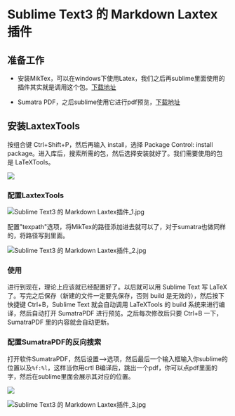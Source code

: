 # Sublime Text3 的 Markdown Laxtex插件  

## 准备工作   

* 安装MikTex，可以在windows下使用Latex，我们之后再sublime里面使用的插件其实就是调用这个包。[下载地址](https://link.zhihu.com/?target=http%3A//www.miktex.org/download)

* Sumatra PDF，之后sublime使用它进行pdf预览，[下载地址](https://link.zhihu.com/?target=http%3A//www.sumatrapdfreader.org/download-free-pdf-viewer.html)

## 安装LaxtexTools  

按组合键 Ctrl+Shift+P，然后再输入 install，选择 Package Control: install package。进入库后，搜索所需的包，然后选择安装就好了。我们需要使用的包是 LaTeXTools。  

![](https://pic4.zhimg.com/80/21b3cf36de566d16854292351382e007_hd.jpg)

### 配置LaxtexTools  

![Sublime Text3 的 Markdown Laxtex插件_1.jpg](http://ww1.sinaimg.cn/large/005Dd0fOgy1ga4d2xo8d8j30fg0do78g.jpg)   

配置"texpath"选项，将MikTex的路径添加进去就可以了，对于sumatra也做同样的，将路径写到里面。  

![Sublime Text3 的 Markdown Laxtex插件_2.jpg](http://ww1.sinaimg.cn/large/005Dd0fOgy1ga4d6cjcohj30mo07d43h.jpg)  

### 使用  

进行到现在，理论上应该就已经配置好了。以后就可以用 Sublime Text 写 LaTeX 了。写完之后保存（新建的文件一定要先保存，否则 build 是无效的），然后按下快捷键 Ctrl+B，Sublime Text 就会自动调用 LaTeXTools 的 build 系统来进行编译，然后自动打开 SumatraPDF 进行预览。之后每次修改后只要 Ctrl+B 一下，SumatraPDF 里的内容就会自动更新。

### 配置SumatraPDF的反向搜索    

打开软件SumatraPDF，然后设置-->选项，然后最后一个输入框输入你sublime的位置以及`%f:%l`，这样当你用crtl B编译后，跳出一个pdf，你可以点pdf里面的字，然后在sublime里面会展示其对应的位置。   

![](https://upload-images.jianshu.io/upload_images/1957089-daee57120931f89f.gif?imageMogr2/auto-orient/strip|imageView2/2/w/1200/format/webp)


![Sublime Text3 的 Markdown Laxtex插件_3.jpg](http://ww1.sinaimg.cn/large/005Dd0fOgy1ga4dachp2wj30a00bkmyr.jpg)












